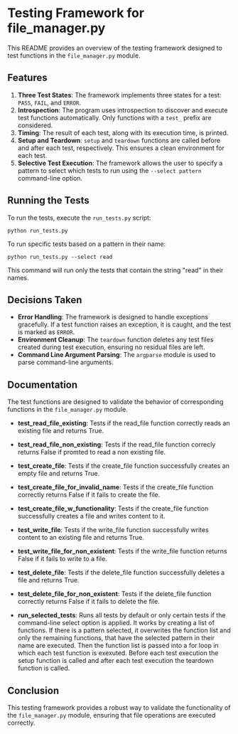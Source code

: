 # Testing Framework for file_manager.py

This README provides an overview of the testing framework designed to test functions in the `file_manager.py` module.

## Features

1. **Three Test States**: The framework implements three states for a test: `PASS`, `FAIL`, and `ERROR`.
2. **Introspection**: The program uses introspection to discover and execute test functions automatically. Only functions with a `test_` prefix are considered.
3. **Timing**: The result of each test, along with its execution time, is printed.
4. **Setup and Teardown**: `setup` and `teardown` functions are called before and after each test, respectively. This ensures a clean environment for each test.
5. **Selective Test Execution**: The framework allows the user to specify a pattern to select which tests to run using the `--select pattern` command-line option.

## Running the Tests

To run the tests, execute the `run_tests.py` script:

```
python run_tests.py
```

To run specific tests based on a pattern in their name:

```
python run_tests.py --select read
```

This command will run only the tests that contain the string "read" in their names.

## Decisions Taken

-   **Error Handling**: The framework is designed to handle exceptions gracefully. If a test function raises an exception, it is caught, and the test is marked as `ERROR`.
-   **Environment Cleanup**: The `teardown` function deletes any test files created during test execution, ensuring no residual files are left.
-   **Command Line Argument Parsing**: The `argparse` module is used to parse command-line arguments.

## Documentation

The test functions are designed to validate the behavior of corresponding functions in the `file_manager.py` module.

-   **test_read_file_existing**: Tests if the read_file function correctly reads an existing file and returns True.
-   **test_read_file_non_existing**: Tests if the read_file function correcly returns False if promted to read a non existing file.
-   **test_create_file**: Tests if the create_file function successfully creates an empty file and returns True.
-   **test_create_file_for_invalid_name**: Tests if the create_file function correctly returns False if it fails to create the file.
-   **test_create_file_w_functionality**: Tests if the create_file function successfully creates a file and writes content to it.
-   **test_write_file**: Tests if the write_file function successfully writes content to an existing file and returns True.
-   **test_write_file_for_non_existent**: Tests if the write_file function returns False if it fails to write to a file.
-   **test_delete_file**: Tests if the delete_file function successfully deletes a file and returns True.
-   **test_delete_file_for_non_existent**: Tests if the delete_file function correctly returns False if it fails to delete the file.

-   **run_selected_tests**: Runs all tests by default or only certain tests if the command-line select option is applied. It works by creating a list of functions. If there is a pattern selected, it overwrites the function list and only the remaining functions, that have the selected pattern in their name are executed. Then the function list is passed into a for loop in which each test function is exexuted. Before each test execution the setup function is called and after each test execution the teardown function is called.

## Conclusion

This testing framework provides a robust way to validate the functionality of the `file_manager.py` module, ensuring that file operations are executed correctly.
